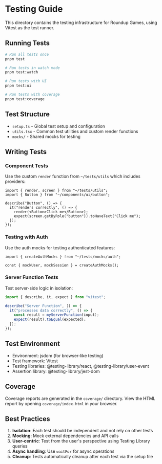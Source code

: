 # Testing Guide

This directory contains the testing infrastructure for Roundup Games, using Vitest as the test runner.

## Running Tests

```bash
# Run all tests once
pnpm test

# Run tests in watch mode
pnpm test:watch

# Run tests with UI
pnpm test:ui

# Run tests with coverage
pnpm test:coverage
```

## Test Structure

- `setup.ts` - Global test setup and configuration
- `utils.tsx` - Common test utilities and custom render functions
- `mocks/` - Shared mocks for testing

## Writing Tests

### Component Tests

Use the custom `render` function from `~/tests/utils` which includes providers:

```tsx
import { render, screen } from "~/tests/utils";
import { Button } from "~/components/ui/button";

describe("Button", () => {
  it("renders correctly", () => {
    render(<Button>Click me</Button>);
    expect(screen.getByRole("button")).toHaveText("Click me");
  });
});
```

### Testing with Auth

Use the auth mocks for testing authenticated features:

```tsx
import { createAuthMocks } from "~/tests/mocks/auth";

const { mockUser, mockSession } = createAuthMocks();
```

### Server Function Tests

Test server-side logic in isolation:

```ts
import { describe, it, expect } from "vitest";

describe("Server Function", () => {
  it("processes data correctly", () => {
    const result = myServerFunction(input);
    expect(result).toEqual(expected);
  });
});
```

## Test Environment

- Environment: jsdom (for browser-like testing)
- Test framework: Vitest
- Testing libraries: @testing-library/react, @testing-library/user-event
- Assertion library: @testing-library/jest-dom

## Coverage

Coverage reports are generated in the `coverage/` directory. View the HTML report by opening `coverage/index.html` in your browser.

## Best Practices

1. **Isolation**: Each test should be independent and not rely on other tests
2. **Mocking**: Mock external dependencies and API calls
3. **User-centric**: Test from the user's perspective using Testing Library queries
4. **Async handling**: Use `waitFor` for async operations
5. **Cleanup**: Tests automatically cleanup after each test via the setup file
